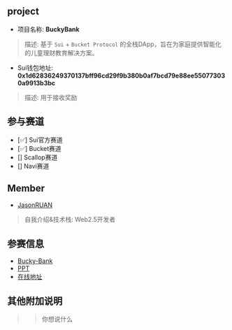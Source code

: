 ## project
- 项目名称: **BuckyBank**
> 描述: 基于 `Sui` + `Bucket Protocol` 的全栈DApp，旨在为家庭提供智能化的儿童理财教育解决方案。
- Sui钱包地址: **0x1d62836249370137bff96cd29f9b380b0af7bcd79e88ee550773030a9913b3bc**
> 描述: 用于接收奖励

## 参与赛道
- [✅] Sui官方赛道
- [✅] Bucket赛道
- [] Scallop赛道
- [] Navi赛道

## Member
- [JasonRUAN](https://github.com/JasonRUAN)
> 自我介绍&技术栈: Web2.5开发者

## 参赛信息
- [Bucky-Bank](https://github.com/JasonRUAN/Bucky-Bank)
- [PPT](https://github.com/JasonRUAN/Bucky-Bank/blob/main/PPT/BuckyBank-PPT_rzexin.pdf)
- [在线地址](https://moverse.wal.app/)

## 其他附加说明
>> 你想说什么
